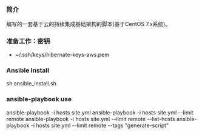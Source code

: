 ##

### 简介
编写的一套基于云的持续集成基础架构的脚本(基于CentOS 7.x系统)。

### 准备工作：密钥
- ~/.ssh/keys/hibernate-keys-aws.pem

### Ansible Install
sh ansible_install.sh

### ansible-playbook use
ansible-playbook -i hosts site.yml
ansible-playbook -i hosts site.yml --limit remote
ansible-playbook -i hosts site.yml --limit remote --list-hosts
ansible-playbook -i hosts site.yml --limit remote --tags "generate-script"
